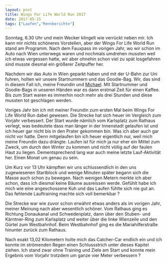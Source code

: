 ```yaml
---
layout: post
title: Wings For Life World Run 2017
date: 2017-05-15
tags: ["Laufen","Rennberichte"]
---
```


Sonntag, 6.30 Uhr und mein Wecker klingelt wie verrückt neben mir. Ich kann mir nichts schöneres Vorstellen, aber der Wings For Life World Run stand am Programm. Nach dem Fauxpass im vorigen Jahr, wo wir schon im Auto nach Wien unterwegs waren und nochmals umdrehen mussten weil ich etwas vergessen hatte, wir aber ohnehin schon viel zu spät losgefahren sind musste diesmal ein größerer Zeitpuffer her.

Nachdem wir das Auto in Wien geparkt haben und mit der U-Bahn zur Uni fuhren, holten wir unsere Startnummern und das Goodie-Bag. Wir, das sind in diesem Fall ich, meine Freundin und [Michael](https://michael-scheikl.at/wp/). Mit Startnummer und Goodie-Bags in unseren Händen war es dann erstmal Zeit für einen Kaffee. Bis zum Start waren es immerhin noch mehr als drei Stunden und diese mussten tot geschlagen werden.

Voriges Jahr bin ich mit meiner Freundin zum ersten Mal beim Wings For Life World Run dabei gewesen. Die Strecke hat sich heuer im Vergleich zum Vorjahr verbessert. Der Start wurde nämlich vom Karlsplatz zum Rathaus verlegt, was bedeutete dass man länger in der Innenstadt gelaufen ist und ich heuer gar nicht bis in den Prater gekommen bin. Was ich aber auch gar nicht vor hatte. Denn mitgelaufen bin ich heuer eigentlich nur, weil mich meine Freundin dazu drängte. Laufen ist für mich ja nur eher ein Mittel zum Zweck, um durch den Winter zu kommen und nicht völlig auf der faulen Haut zu liegen. Dementsprechend lang war auch meine letzte Lauf-Aktivität her. Einen Monat um genau zu sein.

Um Kurz vor 13 Uhr kämpften wir uns schlussendlich in den uns zugewiesenen Startblock und wenige Minuten später begann sich die Masse auch schon zu bewegen. Nach wenigen Metern merkte ich aber schon, dass ich diesmal keine Bäume ausreissen werde. Gefühlt habe ich mich wie eine angeschossene Kuh und das Laufen fühlte sich nie gut an. Das fehlende Lauftraining machte sich voll bemerkbar <span class="emoji">?</span>

Die Strecke war wie zuvor schon erwähnt etwas anders als im vorigen Jahr, meiner Meinung nach aber wesentlich schöner. Vom Rathaus ging es Richtung Donaukanal und Schwedenplatz, dann über den Stuben- und Kärntner-Ring zum Karlsplatz und weiter über die linke Wienzeile und den Gürtel zum Westbahnhof. Beim Westbahnhof ging es die Mariahilferstraße hinunter zurück zum Rathaus.

Nach exakt 13,02 Kilometern holte mich das Catcher-Car endlich ein und ich konnte im strömenden Regen einen Schlussstrich unter dieses Kapitel ziehen. Ich stand zwar ohne Training und Ziele am Start und konnte mein Ergebnis vom Vorjahr trotzdem um ganze vier Meter verbessern ?

<map type="strava" id="975006729"></map>